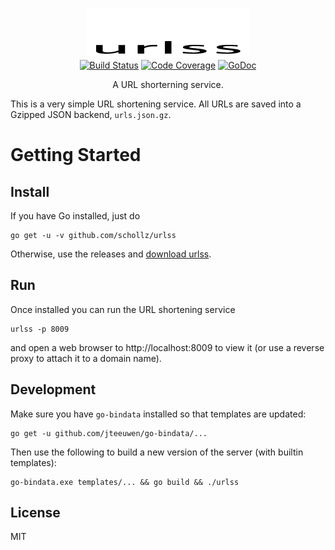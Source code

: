 <p align="center">
<img
    src="logo.png"
    width="260" height="80" border="0" alt="urlss">
<br>
<a href="https://travis-ci.org/schollz/urlss"><img src="https://img.shields.io/travis/schollz/urlss.svg?style=flat-square" alt="Build Status"></a>
<a href="http://gocover.io/github.com/schollz/urlss/lib"><img src="https://img.shields.io/badge/coverage-76%25-yellow.svg?style=flat-square" alt="Code Coverage"></a>
<a href="https://godoc.org/github.com/schollz/urlss/lib"><img src="https://img.shields.io/badge/api-reference-blue.svg?style=flat-square" alt="GoDoc"></a>
</p>

<p align="center">A URL shorterning service.</p>

This is a very simple URL shortening service. All URLs are saved into a Gzipped JSON backend, `urls.json.gz`.

Getting Started
===============

## Install

If you have Go installed, just do

    go get -u -v github.com/schollz/urlss

Otherwise, use the releases and [download urlss](https://github.com/schollz/urlss/releases/latest).


## Run

Once installed you can run the URL shortening service

    urlss -p 8009

and open a web browser to http://localhost:8009 to view it (or use a reverse proxy to attach it to a domain name).


## Development

Make sure you have `go-bindata` installed so that templates are updated:

    go get -u github.com/jteeuwen/go-bindata/...


Then use the following to build a new version of the server (with builtin templates):


    go-bindata.exe templates/... && go build && ./urlss


## License

MIT


